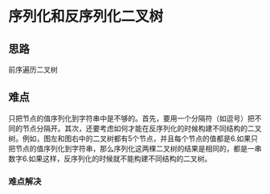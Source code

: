 # 序列化和反序列化二叉树
## 思路
前序遍历二叉树
## 难点
只把节点的值序列化到字符串中是不够的。首先，要用一个分隔符（如逗号）把不同的节点分隔开。其次，还要考虑如何才能在反序列化的时候构建不同结构的二叉树。例如，图左和图右中的二叉树都有5个节点，并且每个节点的值都是6.如果只把节点的值序列化到字符串，那么序列化这两棵二叉树的结果是相同的，都是一串数字6.如果这样，反序列化的时候就不能构建不同结构的二叉树。

### 难点解决
```java
```
